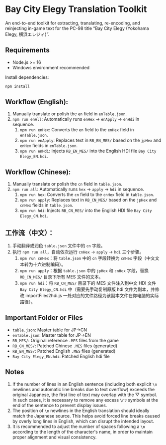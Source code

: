 # Bay City Elegy Translation Toolkit

An end-to-end toolkit for extracting, translating, re-encoding, and reinjecting in-game text for the PC-98 title “Bay City Elegy (Yokohama Elegy, 横浜エレジィ)”.

## Requirements
- Node.js >= 16
- Windows environment recommended

Install dependencies:

```bash
npm install
```

## Workflow (English):
1. Manually translate or polish the `en` field in `enTable.json`.
2. `npm run enAll`: Automatically runs `enHex` → `enApply` → `enHdi` in sequence.
    1. `npm run enHex`: Converts the `en` field to the `enHex` field in `enTable.json`.
    2. `npm run enApply`: Replaces text in `RB_EN_MES/` based on the `jpHex` and `enHex` fields in `enTable.json`.
    3. `npm run enHdi`: Injects `RB_EN_MES/` into the English HDI file `Bay City Elegy_EN.hdi`.

## Workflow (Chinese):
1. Manually translate or polish the `cn` field in `table.json`.
2. `npm run all`: Automatically runs `hex` → `apply` → `hdi` in sequence.
    1. `npm run hex`: Converts the `cn` field to the `cnHex` field in `table.json`.
    2. `npm run apply`: Replaces text in `RB_CN_MES/` based on the `jpHex` and `cnHex` fields in `table.json`.
    3. `npm run hdi`: Injects `RB_CN_MES/` into the English HDI file `Bay City Elegy_CN.hdi`.

## 工作流（中文）：
1. 手动翻译或润色 `table.json` 文件中的 `cn` 字段。
2. 执行 `npm run all`，自动依次运行 `cnHex` → `apply` → `hdi` 三个步骤。
    1. `npm run cnHex`：将 `table.json` 中的 `cn` 字段转换为 `cnHex` 字段（中文文本转为十六进制编码）。
    2. `npm run apply`：根据 `table.json` 中的 `jpHex` 和 `cnHex` 字段，替换 `RB_CN_MES/` 目录下所有 MES 文件的文本。
    3. `npm run hdi`：将 `RB_CN_MES/` 目录下的 MES 文件注入到中文 HDI 文件 `Bay City Elegy_CN.hdi` 中（需要先手动复制原版 hdi 文件为副本，并修改 importFiles2hdi.js 一处对应的文件路径为该副本文件在你电脑的实际路径）。

## Important Folder or Files
- `table.json`: Master table for JP→CN
- `enTable.json`: Master table for JP→EN
- `RB_MES/`: Original reference `.MES` files from the game
- `RB_CN_MES/`: Patched Chinese `.MES` files (generated)
- `RB_EN_MES/`: Patched English `.MES` files (generated)
- `Bay City Elegy_EN.hdi`: Patched English hdi file

## Notes
1. If the number of lines in an English sentence (including both explicit `\n` newlines and automatic line breaks due to text overflow) exceeds the original Japanese, the first line of text may overlap with the ▽ symbol. In such cases, it is necessary to remove any excess `\n▽` symbols at the end of the sentence to prevent display issues.
2. The position of `\n` newlines in the English translation should ideally match the Japanese source. This helps avoid forced line breaks caused by overly long lines in English, which can disrupt the intended layout.
3. It is recommended to adjust the number of spaces following a `\n` according to the length of the character's name, in order to maintain proper alignment and visual consistency.

